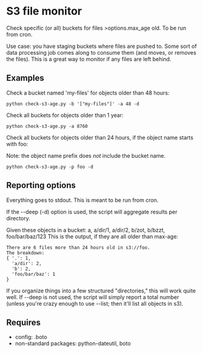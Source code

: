 S3 file monitor
===============
Check specific (or all) buckets for files >options.max_age old.
To be run from cron.

Use case: you have staging buckets where files are pushed to. Some sort of
data processing job comes along to consume them (and moves, or removes the files).
This is a great way to monitor if any files are left behind.

Examples
--------

Check a bucket named 'my-files' for objects older than 48 hours:

    python check-s3-age.py -b '["my-files"]' -a 48 -d

Check all buckets for objects older than 1 year:

    python check-s3-age.py -a 8760

Check all buckets for objects older than 24 hours, if the object name starts with foo:

Note: the object name prefix does *not* include the bucket name.

    python check-s3-age.py -p foo -d

Reporting options
-----------------
Everything goes to stdout. This is meant to be run from cron.

If the --deep (-d) option is used, the script will aggregate results per directory.

Given these objects in a bucket: a, a/dir/1, a/dir/2, b/zot, b/bzzt, foo/bar/baz/123
This is the output, if they are all older than max-age:
	
	There are 6 files more than 24 hours old in s3://foo.
	The breakdown:
    { '.': 1,
      'a/dir': 2,
      'b': 2,
      'foo/bar/baz': 1
    }

If you organize things into a few structured "directories," this will work quite well.
If --deep is not used, the script will simply report a total number (unless you're
crazy enough to use --list; then it'll list all objects in s3).

Requires
--------
* config: .boto
* non-standard packages: python-dateutil, boto

